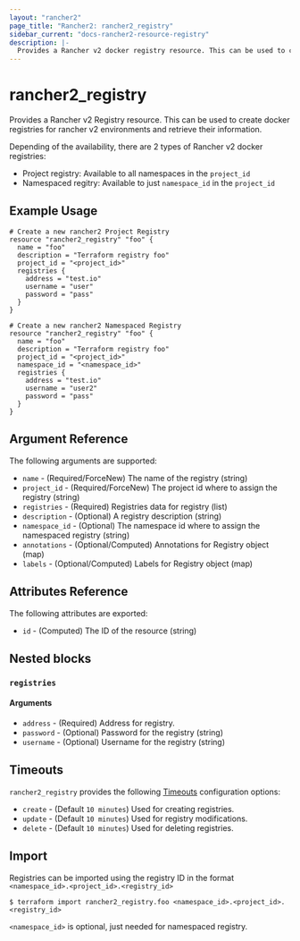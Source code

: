 ```yaml
---
layout: "rancher2"
page_title: "Rancher2: rancher2_registry"
sidebar_current: "docs-rancher2-resource-registry"
description: |-
  Provides a Rancher v2 docker registry resource. This can be used to create docker registries for rancher v2 environments and retrieve their information.
---
```


# rancher2\_registry

Provides a Rancher v2 Registry resource. This can be used to create docker registries for rancher v2 environments and retrieve their information.

Depending of the availability, there are 2 types of Rancher v2 docker registries:
- Project registry: Available to all namespaces in the `project_id`
- Namespaced regitry: Available to just `namespace_id` in the `project_id`

## Example Usage

```hcl
# Create a new rancher2 Project Registry
resource "rancher2_registry" "foo" {
  name = "foo"
  description = "Terraform registry foo"
  project_id = "<project_id>"
  registries {
    address = "test.io"
    username = "user"
    password = "pass"
  }
}
```

```hcl
# Create a new rancher2 Namespaced Registry
resource "rancher2_registry" "foo" {
  name = "foo"
  description = "Terraform registry foo"
  project_id = "<project_id>"
  namespace_id = "<namespace_id>"
  registries {
    address = "test.io"
    username = "user2"
    password = "pass"
  }
}
```

## Argument Reference

The following arguments are supported:

* `name` - (Required/ForceNew) The name of the registry (string)
* `project_id` - (Required/ForceNew) The project id where to assign the registry (string)
* `registries` - (Required) Registries data for registry (list)
* `description` - (Optional) A registry description (string)
* `namespace_id` - (Optional) The namespace id where to assign the namespaced registry (string)
* `annotations` - (Optional/Computed) Annotations for Registry object (map)
* `labels` - (Optional/Computed) Labels for Registry object (map)

## Attributes Reference

The following attributes are exported:

* `id` - (Computed) The ID of the resource (string)

## Nested blocks

### `registries`

#### Arguments

* `address` - (Required) Address for registry.
* `password` - (Optional) Password for the registry (string)
* `username` - (Optional) Username for the registry (string)

## Timeouts

`rancher2_registry` provides the following
[Timeouts](https://www.terraform.io/docs/configuration/resources.html#operation-timeouts) configuration options:

- `create` - (Default `10 minutes`) Used for creating registries.
- `update` - (Default `10 minutes`) Used for registry modifications.
- `delete` - (Default `10 minutes`) Used for deleting registries.

## Import

Registries can be imported using the registry ID in the format `<namespace_id>.<project_id>.<registry_id>`

```
$ terraform import rancher2_registry.foo <namespace_id>.<project_id>.<registry_id>
```

`<namespace_id>` is optional, just needed for namespaced registry.
